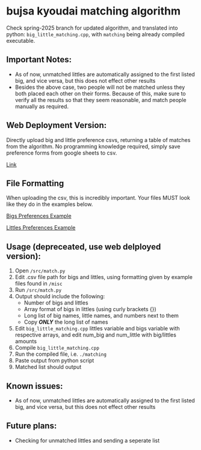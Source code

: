 # bujsa kyoudai matching algorithm

Check spring-2025 branch for updated algorithm, and translated into python: ```big_little_matching.cpp```, with ```matching``` being already compiled executable.

## Important Notes:

- As of now, unmatched littles are automatically assigned to the first listed big, and vice versa, but this does not effect other results
- Besides the above case, two people will not be matched unless they both placed each other on their forms. Because of this, make sure to verify all the results so that they seem reasonable, and match people manually as required.

## Web Deployment Version:

Directly upload big and little preference csvs, returning a table of matches from the algorithm. No programming knowledge required, simply save preference forms from google sheets to csv. 

[Link](https://kyoudai-algo-site.vercel.app)

## File Formatting

When uploading the csv, this is incredibly important. Your files MUST look like they do in the examples below. 

[Bigs Preferences Example](https://docs.google.com/spreadsheets/d/1GZn0-PW8SyR_jK4R9T40YpH98LRMZmgFVmsZfHau_VA/edit?gid=0#gid=0) 

[Littles Preferences Example](https://docs.google.com/spreadsheets/d/11uSyPQk54nS1KL4QzCcnpCK55ClWsT06MEypuzKm2cI/edit?gid=0#gid=0)


## Usage (depreceated, use web delployed version):

1. Open ```/src/match.py```
2. Edit .csv file path for bigs and littles, using formatting given by example files found in ```/misc```
3. Run ```/src/match.py```
4. Output should include the following:
   - Number of bigs and littles
   - Array format of bigs in littles (using curly brackets {})
   - Long list of big names, little names, and numbers next to them
   - Copy _**ONLY**_ the long list of names
6. Edit ```big_little_matching.cpp``` littles variable and bigs variable with respective arrays, and edit num_big and num_little with big/littles amounts
7. Compile ```big_little_matching.cpp``` 
8. Run the compiled file, i.e. ```./matching```
9. Paste output from python script
10. Matched list should output

## Known issues:

- As of now, unmatched littles are automatically assigned to the first listed big, and vice versa, but this does not effect other results

## Future plans:

- Checking for unmatched littles and sending a seperate list


